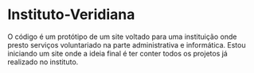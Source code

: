# Instituto-Veridiana
O código é um protótipo de um site voltado para uma instituição onde presto serviços voluntariado na parte administrativa e informática. Estou iniciando um site onde a ideia final é ter conter todos os projetos já realizado no instituto.
